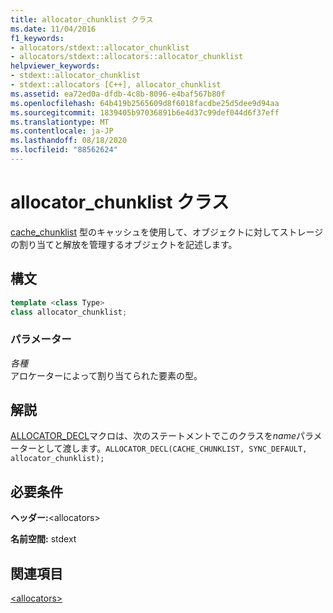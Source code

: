 ```yaml
---
title: allocator_chunklist クラス
ms.date: 11/04/2016
f1_keywords:
- allocators/stdext::allocator_chunklist
- allocators/stdext::allocators::allocator_chunklist
helpviewer_keywords:
- stdext::allocator_chunklist
- stdext::allocators [C++], allocator_chunklist
ms.assetid: ea72ed0a-dfdb-4c8b-8096-e4baf567b80f
ms.openlocfilehash: 64b419b2565609d8f6018facdbe25d5dee9d94aa
ms.sourcegitcommit: 1839405b97036891b6e4d37c99def044d6f37eff
ms.translationtype: MT
ms.contentlocale: ja-JP
ms.lasthandoff: 08/18/2020
ms.locfileid: "88562624"
---
```

# <a name="allocator_chunklist-class"></a>allocator_chunklist クラス

[cache_chunklist](cache-chunklist-class.md) 型のキャッシュを使用して、オブジェクトに対してストレージの割り当てと解放を管理するオブジェクトを記述します。

## <a name="syntax"></a>構文

```cpp
template <class Type>
class allocator_chunklist;
```

### <a name="parameters"></a>パラメーター

*各種*\
アロケーターによって割り当てられた要素の型。

## <a name="remarks"></a>解説

[ALLOCATOR_DECL](allocators-functions.md#allocator_decl)マクロは、次のステートメントでこのクラスを*name*パラメーターとして渡します。`ALLOCATOR_DECL(CACHE_CHUNKLIST, SYNC_DEFAULT, allocator_chunklist);`

## <a name="requirements"></a>必要条件

**ヘッダー:**\<allocators>

**名前空間:** stdext

## <a name="see-also"></a>関連項目

[\<allocators>](allocators-header.md)
